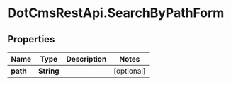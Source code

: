 # DotCmsRestApi.SearchByPathForm

## Properties

Name | Type | Description | Notes
------------ | ------------- | ------------- | -------------
**path** | **String** |  | [optional] 


